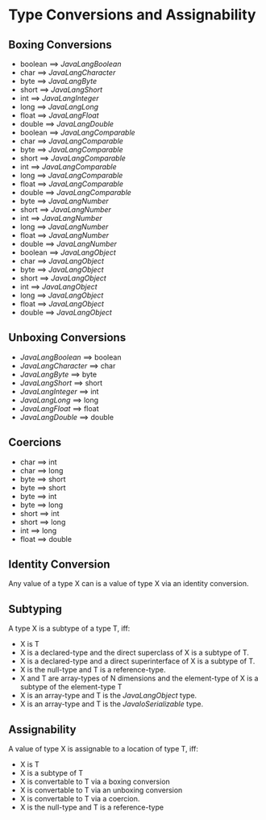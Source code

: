 # Type Conversions and Assignability

## Boxing Conversions
+ boolean ==> $JavaLangBoolean$
+ char ==> $JavaLangCharacter$
+ byte ==> $JavaLangByte$
+ short ==> $JavaLangShort$
+ int ==> $JavaLangInteger$
+ long ==> $JavaLangLong$
+ float ==> $JavaLangFloat$
+ double ==> $JavaLangDouble$
+ boolean ==> $JavaLangComparable$
+ char ==> $JavaLangComparable$
+ byte ==> $JavaLangComparable$
+ short ==> $JavaLangComparable$
+ int ==> $JavaLangComparable$
+ long ==> $JavaLangComparable$
+ float ==> $JavaLangComparable$
+ double ==> $JavaLangComparable$
+ byte ==> $JavaLangNumber$
+ short ==> $JavaLangNumber$
+ int ==> $JavaLangNumber$
+ long ==> $JavaLangNumber$
+ float ==> $JavaLangNumber$
+ double ==> $JavaLangNumber$
+ boolean ==> $JavaLangObject$
+ char ==> $JavaLangObject$
+ byte ==> $JavaLangObject$
+ short ==> $JavaLangObject$
+ int ==> $JavaLangObject$
+ long ==> $JavaLangObject$
+ float ==> $JavaLangObject$
+ double ==> $JavaLangObject$


## Unboxing Conversions
+ $JavaLangBoolean$ ==> boolean
+ $JavaLangCharacter$ ==> char
+ $JavaLangByte$ ==> byte
+ $JavaLangShort$ ==> short
+ $JavaLangInteger$ ==> int
+ $JavaLangLong$ ==> long
+ $JavaLangFloat$ ==> float
+ $JavaLangDouble$ ==> double


## Coercions
+ char ==> int
+ char ==> long
+ byte ==> short
+ byte ==> short
+ byte ==> int
+ byte ==> long
+ short ==> int
+ short ==> long
+ int ==> long
+ float ==> double


## Identity Conversion
Any value of a type X can is a value of type X via an identity conversion. 



## Subtyping
A type X is a subtype of a type T, iff:

+ X is T
+ X is a declared-type and the direct superclass of X is a subtype of T.
+ X is a declared-type and a direct superinterface of X is a subtype of T.
+ X is the null-type and T is a reference-type. 
+ X and T are array-types of N dimensions and the element-type of X is a subtype of the element-type T
+ X is an array-type and T is the $JavaLangObject$ type.
+ X is an array-type and T is the $JavaIoSerializable$ type.

## Assignability
A value of type X is assignable to a location of type T, iff:

+ X is T
+ X is a subtype of T
+ X is convertable to T via a boxing conversion
+ X is convertable to T via an unboxing conversion
+ X is convertable to T via a coercion. 
+ X is the null-type and T is a reference-type 
